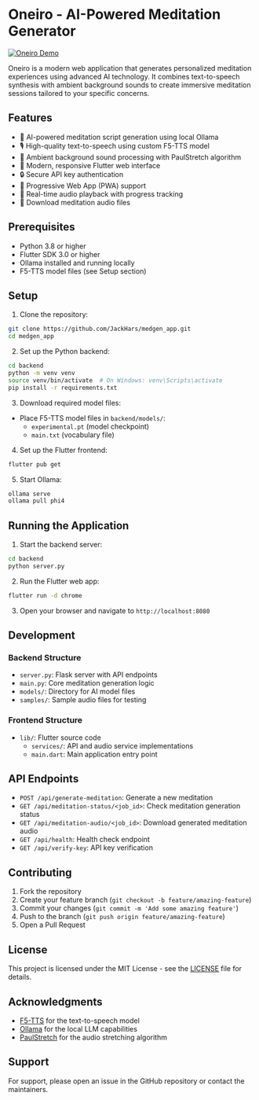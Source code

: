 # Oneiro - AI-Powered Meditation Generator

[![Oneiro Demo](https://vumbnail.com/1068975735.jpg)](https://vimeo.com/1068975735)

Oneiro is a modern web application that generates personalized meditation experiences using advanced AI technology. It combines text-to-speech synthesis with ambient background sounds to create immersive meditation sessions tailored to your specific concerns.

## Features

- 🤖 AI-powered meditation script generation using local Ollama
- 🎙️ High-quality text-to-speech using custom F5-TTS model
- 🌊 Ambient background sound processing with PaulStretch algorithm
- 🎨 Modern, responsive Flutter web interface
- 🔒 Secure API key authentication
- 📱 Progressive Web App (PWA) support
- 🎵 Real-time audio playback with progress tracking
- 💾 Download meditation audio files

## Prerequisites

- Python 3.8 or higher
- Flutter SDK 3.0 or higher
- Ollama installed and running locally
- F5-TTS model files (see Setup section)

## Setup

1. Clone the repository:
```bash
git clone https://github.com/JackHars/medgen_app.git
cd medgen_app
```

2. Set up the Python backend:
```bash
cd backend
python -m venv venv
source venv/bin/activate  # On Windows: venv\Scripts\activate
pip install -r requirements.txt
```

3. Download required model files:
- Place F5-TTS model files in `backend/models/`:
  - `experimental.pt` (model checkpoint)
  - `main.txt` (vocabulary file)

4. Set up the Flutter frontend:
```bash
flutter pub get
```

5. Start Ollama:
```bash
ollama serve
ollama pull phi4
```

## Running the Application

1. Start the backend server:
```bash
cd backend
python server.py
```

2. Run the Flutter web app:
```bash
flutter run -d chrome
```

3. Open your browser and navigate to `http://localhost:8080`

## Development

### Backend Structure
- `server.py`: Flask server with API endpoints
- `main.py`: Core meditation generation logic
- `models/`: Directory for AI model files
- `samples/`: Sample audio files for testing

### Frontend Structure
- `lib/`: Flutter source code
  - `services/`: API and audio service implementations
  - `main.dart`: Main application entry point

## API Endpoints

- `POST /api/generate-meditation`: Generate a new meditation
- `GET /api/meditation-status/<job_id>`: Check meditation generation status
- `GET /api/meditation-audio/<job_id>`: Download generated meditation audio
- `GET /api/health`: Health check endpoint
- `GET /api/verify-key`: API key verification

## Contributing

1. Fork the repository
2. Create your feature branch (`git checkout -b feature/amazing-feature`)
3. Commit your changes (`git commit -m 'Add some amazing feature'`)
4. Push to the branch (`git push origin feature/amazing-feature`)
5. Open a Pull Request

## License

This project is licensed under the MIT License - see the [LICENSE](LICENSE) file for details.

## Acknowledgments

- [F5-TTS](https://github.com/SWivid/F5-TTS) for the text-to-speech model
- [Ollama](https://ollama.ai/) for the local LLM capabilities
- [PaulStretch](https://github.com/paulnasca/paulstretch_python) for the audio stretching algorithm

## Support

For support, please open an issue in the GitHub repository or contact the maintainers.

